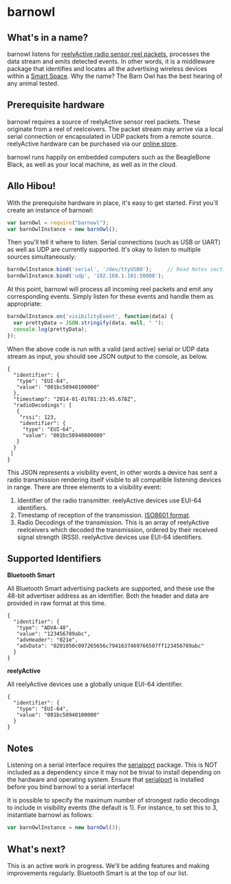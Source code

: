 barnowl
=======

What's in a name?
-----------------

barnowl listens for [reelyActive radio sensor reel packets](http://context.reelyactive.com/technology.html), processes the data stream and emits detected events.  In other words, it is a middleware package that identifies and locates all the advertising wireless devices within a [Smart Space](http://context.reelyactive.com).  Why the name?  The Barn Owl has the best hearing of any animal tested.

Prerequisite hardware
---------------------

barnowl requires a source of reelyActive sensor reel packets.  These originate from a reel of reelceivers.  The packet stream may arrive via a local serial connection or encapsulated in UDP packets from a remote source.  reelyActive hardware can be purchased via our [online store](http://shop.reelyactive.com).

barnowl runs happily on embedded computers such as the BeagleBone Black, as well as your local machine, as well as in the cloud.

Allo Hibou!
-----------

With the prerequisite hardware in place, it's easy to get started.  First you'll create an instance of barnowl:

```javascript
var barnOwl = require("barnowl");
var barnOwlInstance = new barnOwl();
```

Then you'll tell it where to listen.  Serial connections (such as USB or UART) as well as UDP are currently supported.  It's okay to listen to multiple sources simultaneously:

```javascript
barnOwlInstance.bind('serial', '/dev/ttyUSB0');     // Read Notes section!
barnOwlInstance.bind('udp', '192.168.1.101:50000');
```

At this point, barnowl will process all incoming reel packets and emit any corresponding events.  Simply listen for these events and handle them as appropriate:

```javascript
barnOwlInstance.on('visibilityEvent', function(data) {
  var prettyData = JSON.stringify(data, null, " ");
  console.log(prettyData);
});
```

When the above code is run with a valid (and active) serial or UDP data stream as input, you should see JSON output to the console, as below.

    {
      "identifier": {
       "type": "EUI-64",
       "value": "001bc50940100000"
      },
      "timestamp": "2014-01-01T01:23:45.678Z",
      "radioDecodings": [
       {
        "rssi": 123,
        "identifier": {
         "type": "EUI-64",
         "value": "001bc50940800000"
       }
      }
     ]
    }

This JSON represents a visibility event, in other words a device has sent a radio transmission rendering itself visible to all compatible listening devices in range.  There are three elements to a visibility event:

1.  Identifier of the radio transmitter.  reelyActive devices use EUI-64 identifiers.
2.  Timestamp of reception of the transmission.  [ISO8601 format](http://en.wikipedia.org/wiki/ISO_8601).
3.  Radio Decodings of the transmission.  This is an array of reelyActive reelceivers which decoded the transmission, ordered by their received signal strength (RSSI).  reelyActive devices use EUI-64 identifiers.


Supported Identifiers
---------------------

__Bluetooth Smart__

All Bluetooth Smart advertising packets are supported, and these use the 48-bit advertiser address as an identifier.  Both the header and data are provided in raw format at this time.

    {
      "identifier": {
       "type": "ADVA-48",
       "value": "123456789abc",
       "advHeader": "021e",
       "advData": "0201050c097265656c7941637469766507ff123456789abc"
      }
    }

__reelyActive__

All reelyActive devices use a globally unique EUI-64 identifier.

    {
      "identifier": {
       "type": "EUI-64",
       "value": "001bc50940100000"
      }
    }


Notes
-----

Listening on a serial interface requires the [serialport](https://github.com/voodootikigod/node-serialport) package.  This is NOT included as a dependency since it may not be trivial to install depending on the hardware and operating system.  Ensure that [serialport](https://github.com/voodootikigod/node-serialport) is installed before you bind barnowl to a serial interface!

It is possible to specify the maximum number of strongest radio decodings to include in visibility events (the default is 1).  For instance, to set this to 3, instantiate barnowl as follows:

```javascript
var barnOwlInstance = new barnOwl(3);
```


What's next?
------------

This is an active work in progress.  We'll be adding features and making improvements regularly.  Bluetooth Smart is at the top of our list.
